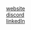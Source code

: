 <!-- <p align="left"> <img src="https://komarev.com/ghpvc/?username=tnmyk&label=Profile%20views&color=0e75b6&style=flat" alt="tnmyk" /> </p> -->
[website](https://tnmy.vercel.app/)
<br/>
[discord](https://discordapp.com/users/757670601442721793)
<br/>
[linkedIn](https://www.linkedin.com/in/tanmayk5/)

